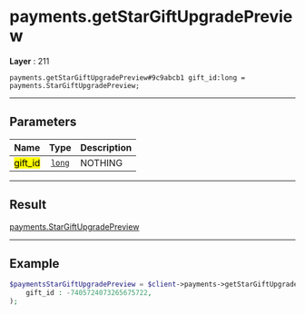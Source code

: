 # payments.getStarGiftUpgradePreview

**Layer** : 211

```tl
payments.getStarGiftUpgradePreview#9c9abcb1 gift_id:long = payments.StarGiftUpgradePreview;
```

---

## Parameters

| Name | Type | Description |
| :---: | :---: | :--- |
| <mark>gift_id</mark> | [`long`](type/long) | NOTHING |

---

## Result

[payments.StarGiftUpgradePreview](type/payments.StarGiftUpgradePreview)

---

## Example

```php
$paymentsStarGiftUpgradePreview = $client->payments->getStarGiftUpgradePreview(
	gift_id : -7405724073265675722,
);
```